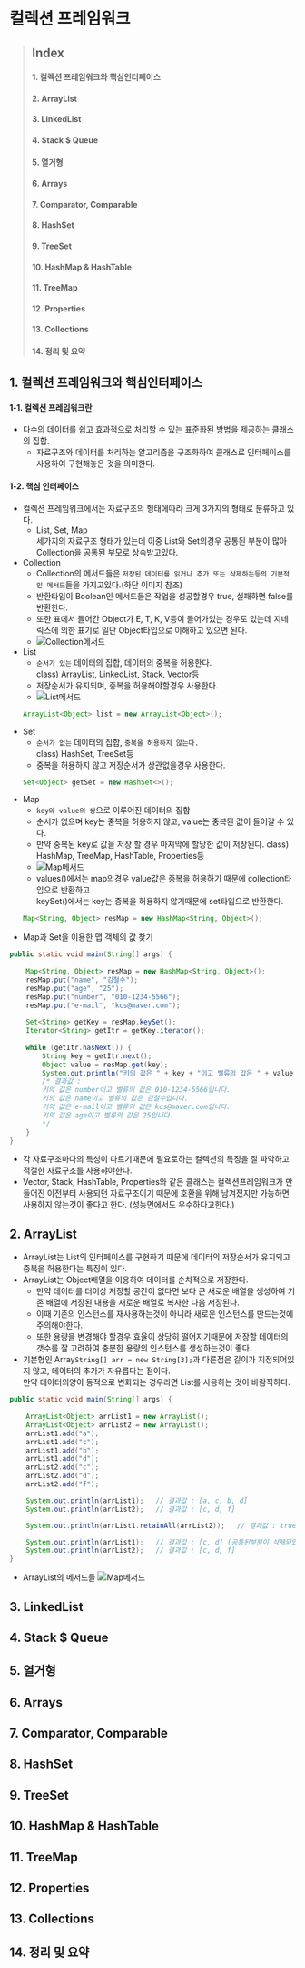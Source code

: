 # 컬렉션 프레임워크

> ## Index
> #### 1. 컬렉션 프레임워크와 핵심인터페이스
> #### 2. ArrayList
> #### 3. LinkedList
> #### 4. Stack $ Queue
> #### 5. 열거형
> #### 6. Arrays
> #### 7. Comparator, Comparable
> #### 8. HashSet
> #### 9. TreeSet
> #### 10. HashMap & HashTable
> #### 11. TreeMap
> #### 12. Properties
> #### 13. Collections
> #### 14. 정리 및 요약


## 1. 컬렉션 프레임워크와 핵심인터페이스

#### 1-1. 컬렉션 프레임워크란
* 다수의 데이터를 쉽고 효과적으로 처리할 수 있는 표준화된 방법을 제공하는 클래스의 집합.
    - 자료구조와 데이터를 처리하는 알고리즘을 구조화하여 클래스로 인터페이스를 사용하여 구현해놓은 것을 의미한다.
#### 1-2. 핵심 인터페이스
* 컬렉션 프레임워크에서는 자료구조의 형태에따라 크게 3가지의 형태로 분류하고 있다.
    - List, Set, Map  
        세가지의 자료구조 형태가 있는데 이중 List와 Set의경우 공통된 부분이 많아 Collection을 공통된 부모로 상속받고있다.
* Collection
    - Collection의 메서드들은 `저장된 데이터를 읽거나 추가 또는 삭제하는등의 기본적인 메서드`들을 가지고있다.(하단 이미지 참조)
    - 반환타입이 Boolean인 메서드들은 작업을 성공할경우 true, 실패하면 false를 반환한다.
    - 또한 표에서 들어간 Object가 E, T, K, V등이 들어가있는 경우도 있는데 지네릭스에 의한 표기로 일단 Object타입으로 이해하고 있으면 된다.
    - ![Collection메서드](img/Collection.png)
* List
    - `순서가 있는` 데이터의 집합, 데이터의 중복을 허용한다.  
    class) ArrayList, LinkedList, Stack, Vector등
    - 저장순서가 유지되며, 중복을 허용해야할경우 사용한다.
    - ![List메서드](img/List.png)
    ``` java
    ArrayList<Object> list = new ArrayList<Object>();
    ```
* Set
    - `순서가 없는` 데이터의 집합, `중복을 허용하지 않는다.`  
    class) HashSet, TreeSet등
    - 중복을 허용하지 않고 저장순서가 상관없을경우 사용한다.
    ``` java
    Set<Object> getSet = new HashSet<>();
    ```
* Map
    - `key와 value의 쌍`으로 이루어진 데이터의 집합
    - 순서가 없으며 key는 중복을 허용하지 않고, value는 중복된 값이 들어갈 수 있다. 
    - 만약 중복된 key로 값을 저장 할 경우 마지막에 할당한 값이 저장된다. 
    class) HashMap, TreeMap, HashTable, Properties등
    - ![Map메서드](img/Map.png)
    - values()에서는 map의경우 value값은 중복을 허용하기 때문에 collection타입으로 반환하고  
    keySet()에서는 key는 중복을 허용하지 않기때문에 set타입으로 반환한다. 
    ``` java
    Map<String, Object> resMap = new HashMap<String, Object>();
    ```
* Map과 Set을 이용한 맵 객체의 값 찾기
``` java 
public static void main(String[] args) {
    
    Map<String, Object> resMap = new HashMap<String, Object>();
    resMap.put("name", "김철수");
    resMap.put("age", "25");
    resMap.put("number", "010-1234-5566");
    resMap.put("e-mail", "kcs@maver.com");
    
    Set<String> getKey = resMap.keySet();
    Iterator<String> getItr = getKey.iterator();
    
    while (getItr.hasNext()) {
        String key = getItr.next();
        Object value = resMap.get(key);
        System.out.println("키의 값은 " + key + "이고 벨류의 값은 " + value + "입니다.");
        /* 결과값 : 
        키의 값은 number이고 벨류의 값은 010-1234-5566입니다.
        키의 값은 name이고 벨류의 값은 김철수입니다.
        키의 값은 e-mail이고 벨류의 값은 kcs@maver.com입니다.
        키의 값은 age이고 벨류의 값은 25입니다.
        */
    }
}
```
* 각 자료구조마다의 특성이 다르기때문에 필요로하는 컬렉션의 특징을 잘 파악하고 적절한 자료구조를 사용햐야한다.
* Vector, Stack, HashTable, Properties와 같은 클래스는 컬렉션프레임워크가 만들어진 이전부터 사용되던 자료구조이기 때문에 호환을 위해 남겨졌지만 가능하면 사용하지 않는것이 좋다고 한다. (성능면에서도 우수하다고한다.)


## 2. ArrayList
* ArrayList는 List의 인터페이스를 구현하기 때문에 데이터의 저장순서가 유지되고 중복을 허용한다는 특징이 있다.
* ArrayList는 Object배열을 이용하여 데이터를 순차적으로 저장한다.
    - 만약 데이터를 더이상 저장할 공간이 없다면 보다 큰 새로운 배열을 생성하여 기존 배열에 저장된 내용을 새로운 배열로 복사한 다음 저장된다.
    - 이때 기존의 인스턴스를 재사용하는것이 아니라 새로운 인스턴스를 만드는것에 주의해야한다.
    - 또한 용량을 변경해야 할경우 효율이 상당히 떨어지기때문에 저장할 데이터의 갯수를 잘 고려하여 충분한 용량의 인스턴스를 생성하는것이 좋다.
* 기본형인 Array`String[] arr = new String[3];`과 다른점은 길이가 지정되어있지 않고, 데이터의 추가가 자유롭다는 점이다.  
    만약 데이터의양이 동적으로 변화되는 경우라면 List를 사용하는 것이 바람직하다.
``` java 
public static void main(String[] args) {
    
    ArrayList<Object> arrList1 = new ArrayList();
    ArrayList<Object> arrList2 = new ArrayList();
    arrList1.add("a");	
    arrList1.add("c");	
    arrList1.add("b");	
    arrList1.add("d");
    arrList2.add("c");
    arrList2.add("d");
    arrList2.add("f");

    System.out.println(arrList1);   // 결과값 : [a, c, b, d]
    System.out.println(arrList2);   // 결과값 : [c, d, f]

    System.out.println(arrList1.retainAll(arrList2));   // 결과값 : true (값에 변화가 있었기때문에 true로 return)

    System.out.println(arrList1);   // 결과값 : [c, d] (공통된부분이 삭제되었다.)
    System.out.println(arrList2);   // 결과값 : [c, d, f]   
}

```
* ArrayList의 메서드들
![Map메서드](img/ArrayList.png)


## 3. LinkedList
## 4. Stack $ Queue
## 5. 열거형
## 6. Arrays
## 7. Comparator, Comparable
## 8. HashSet
## 9. TreeSet
## 10. HashMap & HashTable
## 11. TreeMap
## 12. Properties
## 13. Collections
## 14. 정리 및 요약